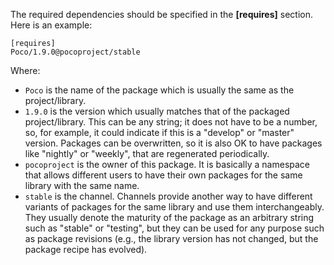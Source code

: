 The required dependencies should be specified in the **[requires]** section.
Here is an example:

```
[requires]
Poco/1.9.0@pocoproject/stable

```

Where:

  - ``Poco`` is the name of the package which is usually the same as the project/library.
  - ``1.9.0`` is the version which usually matches that of the packaged project/library. This can be any
    string; it does not have to be a number, so, for example, it could indicate if this is a "develop" or "master" version.
    Packages can be overwritten, so it is also OK to have packages like "nightly" or "weekly", that
    are regenerated periodically.
  - ``pocoproject`` is the owner of this package. It is basically a namespace that allows different users to have their own packages for
    the same library with the same name.
  - ``stable`` is the channel. Channels provide another way to have different variants of packages for the same library
    and use them interchangeably. They usually denote the maturity of the package as an arbitrary
    string such as "stable" or "testing", but they can be used for any purpose such as package revisions (e.g., the
    library version has not changed, but the package recipe has evolved).